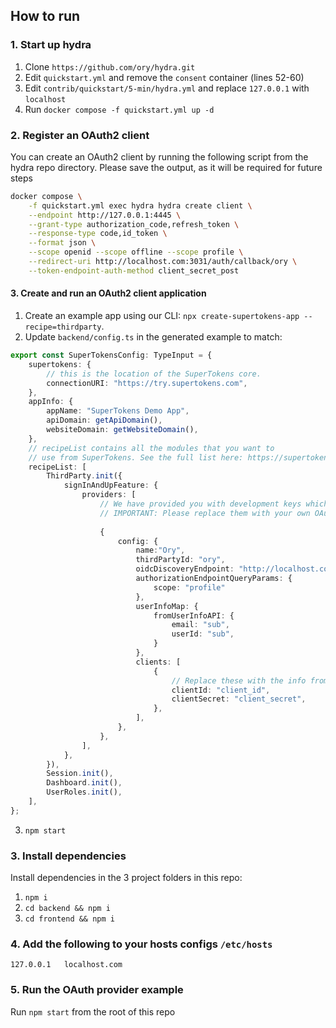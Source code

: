 ## How to run

### 1. Start up hydra

1. Clone `https://github.com/ory/hydra.git`
2. Edit `quickstart.yml` and remove the `consent` container (lines 52-60)
3. Edit `contrib/quickstart/5-min/hydra.yml` and replace `127.0.0.1` with `localhost`
4. Run `docker compose -f quickstart.yml up -d`

### 2. Register an OAuth2 client

You can create an OAuth2 client by running the following script from the hydra repo directory. Please save the output, as it will be required for future steps
```bash
docker compose \
    -f quickstart.yml exec hydra hydra create client \
    --endpoint http://127.0.0.1:4445 \
    --grant-type authorization_code,refresh_token \
    --response-type code,id_token \
    --format json \
    --scope openid --scope offline --scope profile \
    --redirect-uri http://localhost.com:3031/auth/callback/ory \
    --token-endpoint-auth-method client_secret_post
```

#### 3. Create and run an OAuth2 client application

1. Create an example app using our CLI: `npx create-supertokens-app --recipe=thirdparty`.
2. Update `backend/config.ts` in the generated example to match:

```ts
export const SuperTokensConfig: TypeInput = {
    supertokens: {
        // this is the location of the SuperTokens core.
        connectionURI: "https://try.supertokens.com",
    },
    appInfo: {
        appName: "SuperTokens Demo App",
        apiDomain: getApiDomain(),
        websiteDomain: getWebsiteDomain(),
    },
    // recipeList contains all the modules that you want to
    // use from SuperTokens. See the full list here: https://supertokens.com/docs/guides
    recipeList: [
        ThirdParty.init({
            signInAndUpFeature: {
                providers: [
                    // We have provided you with development keys which you can use for testing.
                    // IMPORTANT: Please replace them with your own OAuth keys for production use.
                    
                    {
                        config: {
                            name:"Ory",
                            thirdPartyId: "ory",
                            oidcDiscoveryEndpoint: "http://localhost.com:4444/",
                            authorizationEndpointQueryParams: {
                                scope: "profile"
                            },
                            userInfoMap: {
                                fromUserInfoAPI: {
                                    email: "sub",
                                    userId: "sub",
                                }
                            },
                            clients: [
                                {
                                    // Replace these with the info from step 2.
                                    clientId: "client_id",
                                    clientSecret: "client_secret",
                                },
                            ],
                        },
                    },
                ],
            },
        }),
        Session.init(),
        Dashboard.init(),
        UserRoles.init(),
    ],
};
```
3. `npm start`


### 3. Install dependencies

Install dependencies in the 3 project folders in this repo:
1. `npm i`
2. `cd backend && npm i`
3. `cd frontend && npm i`

### 4. Add the following to your hosts configs `/etc/hosts`

```
127.0.0.1   localhost.com
```

### 5. Run the OAuth provider example

Run `npm start` from the root of this repo
